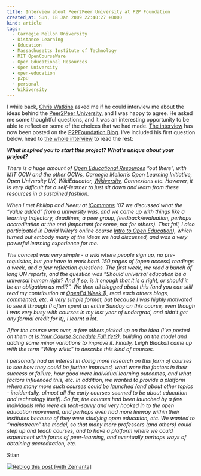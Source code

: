 ```yaml
---
title: Interview about Peer2Peer University at P2P Foundation
created_at: Sun, 18 Jan 2009 22:40:27 +0000
kind: article
tags:
  - Carnegie Mellon University
  - Distance Learning
  - Education
  - Massachusetts Institute of Technology
  - MIT OpenCourseWare
  - Open Educational Resources
  - Open University
  - open-education
  - p2pU
  - personal
  - Wikiversity
---
```


I while back, [Chris Watkins](http://blogs.appropedia.org/) asked me if
he could interview me about the ideas behind the [Peer2Peer
University](http://p2pu.org), and I was happy to agree. He asked me some
thoughtful questions, and it was an interesting opportunity to be able
to reflect on some of the choices that we had made. [The
interview](http://blog.p2pfoundation.net/peer-2-peer-university/2009/01/18)
has now been posted on the [P2PFoundation
Blog](http://blog.p2pfoundation.net/). I've included his first question
below, head to [the whole
interview](http://blog.p2pfoundation.net/peer-2-peer-university/2009/01/18)
to read the rest:

***What inspired you to start this project? What’s unique about your
project?***

*There is a huge amount of [Open Educational
Resources](http://www.p2pfoundation.net/Open_Educational_Resources) “out
there”, with MIT OCW and the other OCWs, Carnegie Mellon’s Open Learning
Initiative, Open University UK, WikiEducator,
[Wikiversity](http://www.p2pfoundation.net/Wikiversity), Connexions etc.
However, it is very difficult for a self-learner to just sit down and
learn from these resources in a sustained fashion.*

*When I met Philipp and Neeru at
[iCommons](http://www.p2pfoundation.net/ICommons) ‘07 we discussed what
the “value added” from a university was, and we came up with things like
a learning trajectory, deadlines, a peer group, feedback/evaluation,
perhaps accreditation at the end (important for some, not for others).
That fall, I also participated in David Wiley’s online course [Intro to
Open
Education](http://www.opencontent.org/wiki/index.php?title=Intro_Open_Ed_Syllabus)),
which turned out embody many of the ideas we had discussed, and was a
very powerful learning experience for me.*

*The concept was very simple - a wiki where people sign up, no
pre-requisites, but you have to work hard. 150 pages of (open access)
readings a week, and a few reflection questions. The first week, we read
a bunch of long UN reports, and the question was “Should universal
education be a universal human right? And if so, is it enough that it is
a right, or should it be an obligation as well?”. We then all blogged
about this (and you can still read my contribution at [OpenEd Week
1](../2007/08/31/opened-week-1/)), read each others blogs, commented,
etc. A very simple format, but because I was highly motivated to see it
through (I often spent an entire Sunday on this course, even though I
was very busy with courses in my last year of undergrad, and didn’t get
any formal credit for it), I learnt a lot.*

*After the course was over, a few others picked up on the idea (I’ve
posted on them at [Is Your Course Schedule Full
Yet?](../2008/07/20/is-your-course-schedule-full-yet/)), building on the
model and adding some minor variations to improve it. Finally, Leigh
Blackall came up with the term “Wiley wikis” to describe this kind of
courses.*

*I personally had an interest in doing more research on this form of
courses to see how they could be further improved, what were the factors
in their success or failure, how good were individual learning outcomes,
and what factors influenced this, etc. In addition, we wanted to provide
a platform where many more such courses could be launched (and about
other topics - incidentally, almost all the early courses seemed to be
about education and technology itself). So far, the courses had been
launched by a few individuals who were all tech-savvy and very hooked in
to the open education movement, and perhaps even had more leeway within
their institutes because of they were studying open education, etc. We
wanted to “mainstream” the model, so that many more professors (and
others) could step up and teach courses, and to have a platform where we
could experiment with forms of peer-learning, and eventually perhaps
ways of obtaining accreditation, etc.*

Stian

[![Reblog this post [with
Zemanta]](http://img.zemanta.com/reblog_e.png?x-id=b345fa72-0b11-4dce-a26f-4d9628f5d97e)](http://reblog.zemanta.com/zemified/b345fa72-0b11-4dce-a26f-4d9628f5d97e/ "Zemified by Zemanta")
